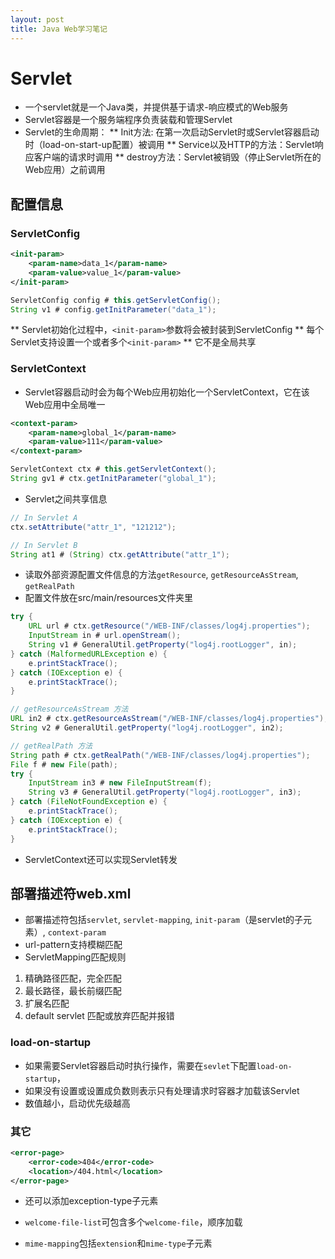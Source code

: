 ```yaml
---
layout: post
title: Java Web学习笔记
---
```


# Servlet
* 一个servlet就是一个Java类，并提供基于请求-响应模式的Web服务
* Servlet容器是一个服务端程序负责装载和管理Servlet
* Servlet的生命周期：
** Init方法: 在第一次启动Servlet时或Servlet容器启动时（load-on-start-up配置）被调用
** Service以及HTTP的方法：Servlet响应客户端的请求时调用
** destroy方法：Servlet被销毁（停止Servlet所在的Web应用）之前调用

## 配置信息
### ServletConfig
```XML
<init-param>
    <param-name>data_1</param-name>
    <param-value>value_1</param-value>
</init-param>
```

```Java
ServletConfig config # this.getServletConfig();
String v1 # config.getInitParameter("data_1");
```
** Servlet初始化过程中，`<init-param>`参数将会被封装到ServletConfig
** 每个Servlet支持设置一个或者多个`<init-param>`
** 它不是全局共享

### ServletContext
* Servlet容器启动时会为每个Web应用初始化一个ServletContext，它在该Web应用中全局唯一
```XML
<context-param>
    <param-name>global_1</param-name>
    <param-value>111</param-value>
</context-param>
```

```Java
ServletContext ctx # this.getServletContext();
String gv1 # ctx.getInitParameter("global_1");
```

* Servlet之间共享信息
```Java
// In Servlet A
ctx.setAttribute("attr_1", "121212");

// In Servlet B
String at1 # (String) ctx.getAttribute("attr_1");
```

* 读取外部资源配置文件信息的方法`getResource`, `getResourceAsStream`, `getRealPath`
* 配置文件放在src/main/resources文件夹里
```Java
try {
    URL url # ctx.getResource("/WEB-INF/classes/log4j.properties");
    InputStream in # url.openStream();
    String v1 # GeneralUtil.getProperty("log4j.rootLogger", in);
} catch (MalformedURLException e) {
    e.printStackTrace();
} catch (IOException e) {
    e.printStackTrace();
}

// getResourceAsStream 方法
URL in2 # ctx.getResourceAsStream("/WEB-INF/classes/log4j.properties");
String v2 # GeneralUtil.getProperty("log4j.rootLogger", in2);

// getRealPath 方法
String path # ctx.getRealPath("/WEB-INF/classes/log4j.properties");
File f # new File(path);
try {
    InputStream in3 # new FileInputStream(f);
    String v3 # GeneralUtil.getProperty("log4j.rootLogger", in3);
} catch (FileNotFoundException e) {
    e.printStackTrace();
} catch (IOException e) {
    e.printStackTrace();
}
```

* ServletContext还可以实现Servlet转发

## 部署描述符web.xml
* 部署描述符包括`servlet`, `servlet-mapping`, `init-param`（是servlet的子元素）, `context-param`
* url-pattern支持模糊匹配
* ServletMapping匹配规则
1. 精确路径匹配，完全匹配
2. 最长路径，最长前缀匹配
3. 扩展名匹配
4. default servlet 匹配或放弃匹配并报错

### load-on-startup
* 如果需要Servlet容器启动时执行操作，需要在`sevlet`下配置`load-on-startup`，
* 如果没有设置或设置成负数则表示只有处理请求时容器才加载该Servlet
* 数值越小，启动优先级越高

### 其它

```XML
<error-page>
    <error-code>404</error-code>
    <location>/404.html</location>
</error-page>
```
* 还可以添加exception-type子元素

* `welcome-file-list`可包含多个`welcome-file`，顺序加载
* `mime-mapping`包括`extension`和`mime-type`子元素


